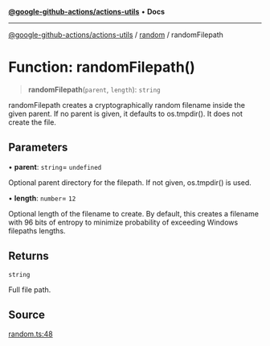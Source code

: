 [**@google-github-actions/actions-utils**](../../README.md) • **Docs**

***

[@google-github-actions/actions-utils](../../modules.md) / [random](../README.md) / randomFilepath

# Function: randomFilepath()

> **randomFilepath**(`parent`, `length`): `string`

randomFilepath creates a cryptographically random filename inside the given
parent. If no parent is given, it defaults to os.tmpdir(). It does not create
the file.

## Parameters

• **parent**: `string`= `undefined`

Optional parent directory for the filepath. If not given,
os.tmpdir() is used.

• **length**: `number`= `12`

Optional length of the filename to create. By default, this
creates a filename with 96 bits of entropy to minimize probability of
exceeding Windows filepaths lengths.

## Returns

`string`

Full file path.

## Source

[random.ts:48](https://github.com/google-github-actions/actions-utils/blob/main/src/random.ts#L48)
